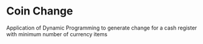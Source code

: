 # Coin Change
Application of Dynamic Programming to generate change for a cash register with minimum number of currency items
